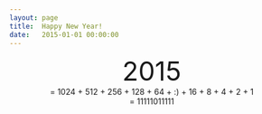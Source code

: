 ```yaml
---
layout: page
title:  Happy New Year!
date:   2015-01-01 00:00:00
---
```


<div class="row">
	<div class="col-xs-4 col-xs-offset-4" style="font-size: 35pt; text-align: center">2015</div>
	<div class="col-xs-6 col-xs-offset-3" style="text-align: center">= 1024 + 512 + 256 + 128 + 64 + :) + 16 + 8 + 4 + 2 + 1</div>
	<div class="col-xs-2 col-xs-offset-5" style="text-align: center">= 11111011111</div>
</div>
